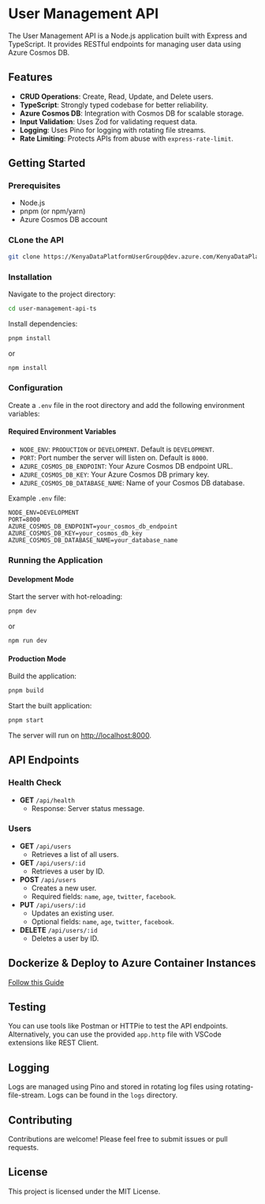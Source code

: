 # User Management API

The User Management API is a Node.js application built with Express and TypeScript. It provides RESTful endpoints for managing user data using Azure Cosmos DB.

## Features

- **CRUD Operations**: Create, Read, Update, and Delete users.
- **TypeScript**: Strongly typed codebase for better reliability.
- **Azure Cosmos DB**: Integration with Cosmos DB for scalable storage.
- **Input Validation**: Uses Zod for validating request data.
- **Logging**: Uses Pino for logging with rotating file streams.
- **Rate Limiting**: Protects APIs from abuse with `express-rate-limit`.

## Getting Started

### Prerequisites

- Node.js
- pnpm (or npm/yarn)
- Azure Cosmos DB account

### CLone the API
```bash
git clone https://KenyaDataPlatformUserGroup@dev.azure.com/KenyaDataPlatformUserGroup/Azure%20Cosmos%20DB%20Samples/_git/user-management-api-ts

```


### Installation

Navigate to the project directory:

```bash
cd user-management-api-ts
```

Install dependencies:

```sh
pnpm install
```
or
```sh
npm install
```

### Configuration

Create a `.env` file in the root directory and add the following environment variables:

#### Required Environment Variables

- `NODE_ENV`: `PRODUCTION` or `DEVELOPMENT`. Default is `DEVELOPMENT`.
- `PORT`: Port number the server will listen on. Default is `8000`.
- `AZURE_COSMOS_DB_ENDPOINT`: Your Azure Cosmos DB endpoint URL.
- `AZURE_COSMOS_DB_KEY`: Your Azure Cosmos DB primary key.
- `AZURE_COSMOS_DB_DATABASE_NAME`: Name of your Cosmos DB database.

Example `.env` file:

```env
NODE_ENV=DEVELOPMENT
PORT=8000
AZURE_COSMOS_DB_ENDPOINT=your_cosmos_db_endpoint
AZURE_COSMOS_DB_KEY=your_cosmos_db_key
AZURE_COSMOS_DB_DATABASE_NAME=your_database_name
```

### Running the Application

#### Development Mode

Start the server with hot-reloading:

```sh
pnpm dev
```
or 

```sh
npm run dev
```

#### Production Mode

Build the application:

```sh
pnpm build
```

Start the built application:

```sh
pnpm start
```

The server will run on [http://localhost:8000](http://localhost:8000).

## API Endpoints

### Health Check

- **GET** `/api/health`
    - Response: Server status message.

### Users

- **GET** `/api/users`
    - Retrieves a list of all users.
- **GET** `/api/users/:id`
    - Retrieves a user by ID.
- **POST** `/api/users`
    - Creates a new user.
    - Required fields: `name`, `age`, `twitter`, `facebook`.
- **PUT** `/api/users/:id`
    - Updates an existing user.
    - Optional fields: `name`, `age`, `twitter`, `facebook`.
- **DELETE** `/api/users/:id`
    - Deletes a user by ID.

## Dockerize & Deploy to Azure Container Instances
[Follow this Guide](./QuickStart-Dockerize-API.md)    

## Testing

You can use tools like Postman or HTTPie to test the API endpoints. Alternatively, you can use the provided `app.http` file with VSCode extensions like REST Client.

## Logging

Logs are managed using Pino and stored in rotating log files using rotating-file-stream. Logs can be found in the `logs` directory.

## Contributing

Contributions are welcome! Please feel free to submit issues or pull requests.

## License

This project is licensed under the MIT License.